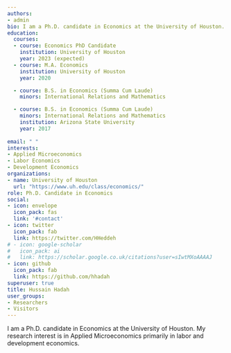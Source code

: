 ```yaml
---
authors:
- admin
bio: I am a Ph.D. candidate in Economics at the University of Houston. My reserach interest is in Applied Microeconomics primarily in labor and development economics.
education:
  courses:
  - course: Economics PhD Candidate
    institution: University of Houston
    year: 2023 (expected)
  - course: M.A. Economics
    institution: University of Houston
    year: 2020

  - course: B.S. in Economics (Summa Cum Laude)
    minors: International Relations and Mathematics

  - course: B.S. in Economics (Summa Cum Laude)
    minors: International Relations and Mathematics
    institution: Arizona State University
    year: 2017
  
email: " "
interests:
- Applied Microeconomics
- Labor Economics
- Development Economics
organizations:
- name: University of Houston
  url: "https://www.uh.edu/class/economics/"
role: Ph.D. Candidate in Economics
social:
- icon: envelope
  icon_pack: fas
  link: '#contact'
- icon: twitter
  icon_pack: fab
  link: https://twitter.com/HHeddeh
# - icon: google-scholar
#   icon_pack: ai
#   link: https://scholar.google.co.uk/citations?user=sIwtMXoAAAAJ
- icon: github
  icon_pack: fab
  link: https://github.com/hhadah
superuser: true
title: Hussain Hadah
user_groups:
- Researchers
- Visitors
---
```


I am a Ph.D. candidate in Economics at the University of Houston. My research interest is in Applied Microeconomics primarily in labor and development economics.
